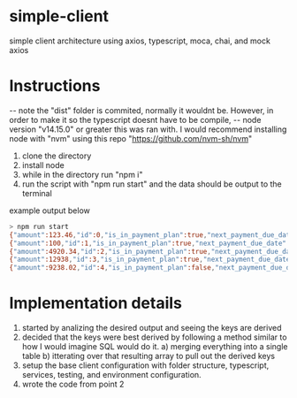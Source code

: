 # simple-client
simple client architecture using axios, typescript, moca, chai, and mock axios

# Instructions

-- note the "dist" folder is commited, normally it wouldnt be. However, in order to make it so the typescript doesnt have to be compile,
-- node version "v14.15.0" or greater this was ran with. I would recommend installing node with "nvm" using this repo "https://github.com/nvm-sh/nvm"

1) clone the directory
2) install node
3) while in the directory run "npm i"
4) run the script with "npm run start" and the data should be output to the terminal

example output below

```bash
> npm run start
{"amount":123.46,"id":0,"is_in_payment_plan":true,"next_payment_due_date":"2020-12-28T05:42:23.569Z","remaining_amount":20.96}
{"amount":100,"id":1,"is_in_payment_plan":true,"next_payment_due_date":"2020-12-28T05:42:23.569Z","remaining_amount":50}
{"amount":4920.34,"id":2,"is_in_payment_plan":true,"next_payment_due_date":"2020-12-28T05:42:23.569Z","remaining_amount":607.67}
{"amount":12938,"id":3,"is_in_payment_plan":true,"next_payment_due_date":"2020-12-28T05:42:23.569Z","remaining_amount":9247.74}
{"amount":9238.02,"id":4,"is_in_payment_plan":false,"next_payment_due_date":"2020-12-28T05:42:23.569Z","remaining_amount":9238.02}
```

# Implementation details
1) started by analizing the desired output and seeing the keys are derived
2) decided that the keys were best derived by following a method similar to how I would imagine SQL would do it.
  a) merging everything into a single table
  b) itterating over that resulting array to pull out the derived keys
3) setup the base client configuration with folder structure, typescript, services, testing, and environment configuration.
4) wrote the code from point 2
